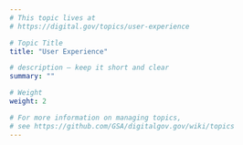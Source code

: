 ```yaml
---
# This topic lives at
# https://digital.gov/topics/user-experience

# Topic Title
title: "User Experience"

# description — keep it short and clear
summary: ""

# Weight
weight: 2

# For more information on managing topics,
# see https://github.com/GSA/digitalgov.gov/wiki/topics
---
```

